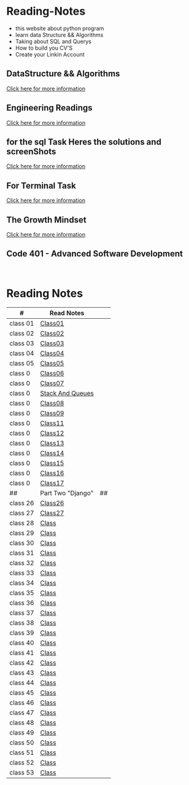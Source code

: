 # Reading-Notes

* this website about python program
* learn data Structure && Algorithms 
* Taking about SQL and Querys 
* How to build you CV'S 
* Create your Linkin Account 


## DataStructure && Algorithms 
[Click here for more information](./DataStructureAlgo.md)


## Engineering Readings
[Click here for more information](./EngineeringReadings.md)


## for the sql Task Heres the solutions and screenShots
[Click here for more information](./SQL.md)


## For Terminal Task 
[Click here for more information](./Terminal.md)

## The Growth Mindset
[Click here for more information](./TheGrowthMindset.MD)



<!-- ## Code 102 - Intro to Software Development

## Code 201 - Foundations of Software Development

## Code 301 - Intermediate Software Development -->

## Code 401 - Advanced Software Development

<!-- <table>
    <tr>
        <td>#</td>
        <td>class</td>
    </tr>
    <tr>
        
       
    </tr>

</table> -->

<br>

# Reading Notes
| # | Read Notes | |  
| --- | --- | ---
| class 01 | [Class01](./Part1/class01.md) 
| class 02 | [Class02](./Part1/class02.md) 
| class 03 | [Class03](./Part1/class03.md) 
| class 04 | [Class04](./Part1/class04.md) 
| class 05 | [Class05](./Part1/class05.md) 
| class 0  | [Class06](./Part1/class06.md) 
| class 0  | [Class07](./Part1/class07.md) 
| class 0  | [Stack And Queues ](./Part1/StackandQueues.md) 
| class 0 | [Class08](./Part1/class08.md) 
| class 0 |  [Class09](./Part1/class09.md)
| class 0 |  [Class11](./Part1/class11.md)
| class 0 |  [Class12](./Part1/class12.md)
| class 0 |  [Class13](./Part1/class13.md)
| class 0 |  [Class14](./Part1/class14.md)
| class 0 |  [Class15](./Part1/class15.md)
| class 0 |  [Class16](./Part1/class16.md)
| class 0 |  [Class17](./Part1/class17.md)
| ## | Part Two "Django" | ##    
| class 26 |  [Class26](./Part2/Class26.md)
| class 27 |  [Class27](./Part2/Class27.md)
| class 28 |  [Class]()
| class 29 |  [Class]()
| class 30 |  [Class]()
| class 31 |  [Class]()
| class 32 |  [Class]()
| class 33 |  [Class]()
| class 34 |  [Class]()
| class 35 |  [Class]()
| class 36 |  [Class]()
| class 37 |  [Class]()
| class 38 |  [Class]()
| class 39 |  [Class]()
| class 40 |  [Class]()
| class 41 |  [Class]()
| class 42 |  [Class]()
| class 43 |  [Class]()
| class 44 |  [Class]()
| class 45 |  [Class]()
| class 46 |  [Class]()
| class 47 |  [Class]()
| class 48 |  [Class]()
| class 49 |  [Class]()
| class 50 |  [Class]()
| class 51 |  [Class]()
| class 52 |  [Class]()
| class 53 |  [Class]()










